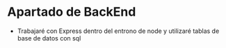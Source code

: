 # Apartado de BackEnd
- Trabajaré con Express dentro del entrono de node y utilizaré tablas de base de datos con sql